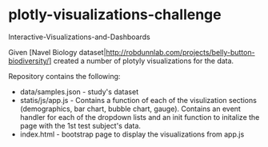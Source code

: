 # plotly-visualizations-challenge
Interactive-Visualizations-and-Dashboards

Given [Navel Biology dataset|http://robdunnlab.com/projects/belly-button-biodiversity/] created a number of plotyly visualizations for the data.

Repository contains the following:
* data/samples.json - study's dataset
* statis/js/app.js - Contains a function of each of the visulization sections (demographics, bar chart, bubble chart, gauge).  Contains an event handler for each of the dropdown lists and an init function to initalize the page with the 1st test subject's data.
* index.html - bootstrap page to display the visualizations from app.js